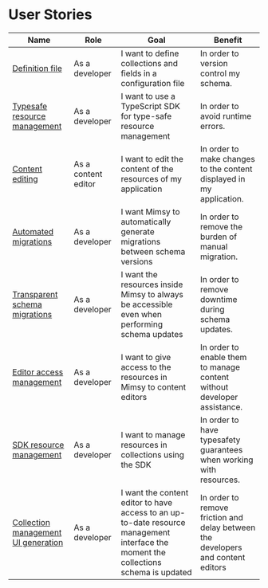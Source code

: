 # User Stories

| Name                                                                                | Role                | Goal                                                                                                                                 | Benefit                                                                          |
| ----------------------------------------------------------------------------------- | ------------------- | ------------------------------------------------------------------------------------------------------------------------------------ | -------------------------------------------------------------------------------- |
| [Definition file](https://github.com/mimsy-cms/mimsy/issues/22)                     | As a developer      | I want to define collections and fields in a configuration file                                                                      | In order to version control my schema.                                           |
| [Typesafe resource management](https://github.com/mimsy-cms/mimsy/issues/23)        | As a developer      | I want to use a TypeScript SDK for type-safe resource management                                                                     | In order to avoid runtime errors.                                                |
| [Content editing](https://github.com/mimsy-cms/mimsy/issues/24)                     | As a content editor | I want to edit the content of the resources of my application                                                                        | In order to make changes to the content displayed in my application.             |
| [Automated migrations](https://github.com/mimsy-cms/mimsy/issues/25)                | As a developer      | I want Mimsy to automatically generate migrations between schema versions                                                            | In order to remove the burden of manual migration.                               |
| [Transparent schema migrations](https://github.com/mimsy-cms/mimsy/issues/26)       | As a developer      | I want the resources inside Mimsy to always be accessible even when performing schema updates                                        | In order to remove downtime during schema updates.                               |
| [Editor access management](https://github.com/mimsy-cms/mimsy/issues/27)            | As a developer      | I want to give access to the resources in Mimsy to content editors                                                                   | In order to enable them to manage content without developer assistance.          |
| [SDK resource management](https://github.com/mimsy-cms/mimsy/issues/28)             | As a developer      | I want to manage resources in collections using the SDK                                                                              | In order to have typesafety guarantees when working with resources.              |
| [Collection management UI generation](https://github.com/mimsy-cms/mimsy/issues/29) | As a developer      | I want the content editor to have access to an up-to-date resource management interface the moment the collections schema is updated | In order to remove friction and delay between the developers and content editors |
